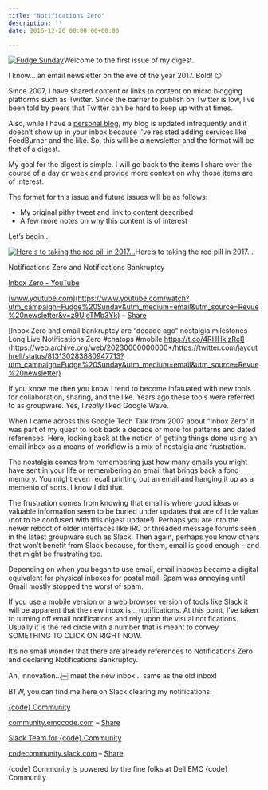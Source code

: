 ```yaml
---
title: "Notifications Zero"
description: ''
date: 2016-12-26 00:00:00+00:00

---
```


[![Fudge Sunday](https://substack.com/static/b418d00d086df167c47c3e481ad92aaa/f058b/fudgesunday.png "Fudge Sunday")](https://substackcdn.com/image/fetch/f_auto,q_auto:good,fl_progressive:steep/https%3A%2F%2Fsubstack.com%2Fstatic%2Fb418d00d086df167c47c3e481ad92aaa%2Ff058b%2Ffudgesunday.png)Welcome to the first issue of my digest.

I know… an email newsletter on the eve of the year 2017. Bold! :wink:

Since 2007, I have shared content or links to content on micro blogging platforms such as Twitter. Since the barrier to publish on Twitter is low, I’ve been told by peers that Twitter can be hard to keep up with at times.

Also, while I have a [personal blog](http://jaycuthrell.com/blog?utm_campaign=Fudge%20Sunday&utm_medium=email&utm_source=Revue%20newsletter), my blog is updated infrequently and it doesn’t show up in your inbox because I’ve resisted adding services like FeedBurner and the like. So, this will be a newsletter and the format will be that of a digest.

My goal for the digest is simple. I will go back to the items I share over the course of a day or week and provide more context on why those items are of interest.

The format for this issue and future issues will be as follows:

* My original pithy tweet and link to content described
* A few more notes on why this content is of interest

Let’s begin…



[![Here's to taking the red pill in 2017... ](https://substack.com/static/2fccbea0cb3da5aa089f56090201e63e/0a47e/Screenshot_from_2016-09-15_10-18-08.png "Here's to taking the red pill in 2017... ")](https://substackcdn.com/image/fetch/f_auto,q_auto:good,fl_progressive:steep/https%3A%2F%2Fsubstack.com%2Fstatic%2F2fccbea0cb3da5aa089f56090201e63e%2F0a47e%2FScreenshot_from_2016-09-15_10-18-08.png)Here’s to taking the red pill in 2017…

Notifications Zero and Notifications Bankruptcy

[Inbox Zero - YouTube](https://www.youtube.com/watch?utm_campaign=Fudge%20Sunday&utm_medium=email&utm_source=Revue%20newsletter&v=z9UjeTMb3Yk)

[www.youtube.com](https://www.youtube.com/watch?utm_campaign=Fudge%20Sunday&utm_medium=email&utm_source=Revue%20newsletter&v=z9UjeTMb3Yk) – [Share](http://rev.vu/beY5R?utm_campaign=Issue&utm_content=share&utm_medium=email&utm_source=Fudge+Sunday)

[Inbox Zero and email bankruptcy are “decade ago” nostalgia milestones Long Live Notifications Zero #chatops #mobile https://t.co/4RHHkizRcI](https://web.archive.org/web/20230000000000*/https://twitter.com/jaycuthrell/status/813130283880947713?utm_campaign=Fudge%20Sunday&utm_medium=email&utm_source=Revue%20newsletter)

If you know me then you know I tend to become infatuated with new tools for collaboration, sharing, and the like. Years ago these tools were referred to as groupware. Yes, I *really* liked Google Wave.

When I came across this Google Tech Talk from 2007 about “Inbox Zero” it was part of my quest to look back a decade or more for patterns and dated references. Here, looking back at the notion of getting things done using an email inbox as a means of workflow is a mix of nostalgia and frustration.

The nostalgia comes from remembering just how many emails you might have sent in your life or remembering an email that brings back a fond memory. You might even recall printing out an email and hanging it up as a memento of sorts. I know I did that.

The frustration comes from knowing that email is where good ideas or valuable information seem to be buried under updates that are of little value (not to be confused with this digest update!). Perhaps you are into the newer reboot of older interfaces like IRC or threaded message forums seen in the latest groupware such as Slack. Then again, perhaps you know others that won’t benefit from Slack because, for them, email is good enough – and that might be frustrating too.

Depending on when you began to use email, email inboxes became a digital equivalent for physical inboxes for postal mail. Spam was annoying until Gmail mostly stopped the worst of spam.

If you use a mobile version or a web browser version of tools like Slack it will be apparent that the new inbox is… notifications. At this point, I’ve taken to turning off email notifications and rely upon the visual notifications. Usually it is the red circle with a number that is meant to convey SOMETHING TO CLICK ON RIGHT NOW.

It’s no small wonder that there are already references to Notifications Zero and declaring Notifications Bankruptcy.

Ah, innovation…￼ meet the new inbox… same as the old inbox!

BTW, you can find me here on Slack clearing my notifications:

[{code} Community](http://community.emccode.com/?utm_campaign=Fudge%20Sunday&utm_medium=email&utm_source=Revue%20newsletter)

[community.emccode.com](http://community.emccode.com/?utm_campaign=Fudge%20Sunday&utm_medium=email&utm_source=Revue%20newsletter) – [Share](http://rev.vu/M96y5?utm_campaign=Issue&utm_content=share&utm_medium=email&utm_source=Fudge+Sunday)

[Slack Team for {code} Community](https://codecommunity.slack.com/?utm_campaign=Fudge%20Sunday&utm_medium=email&utm_source=Revue%20newsletter)

[codecommunity.slack.com](https://codecommunity.slack.com/?utm_campaign=Fudge%20Sunday&utm_medium=email&utm_source=Revue%20newsletter) – [Share](http://rev.vu/9OxQo?utm_campaign=Issue&utm_content=share&utm_medium=email&utm_source=Fudge+Sunday)

{code} Community is powered by the fine folks at Dell EMC {code} Community

